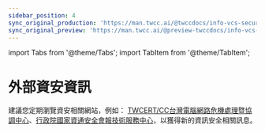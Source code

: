 ```yaml
---
sidebar_position: 4
sync_original_production: 'https://man.twcc.ai/@twccdocs/info-vcs-security-zh'
sync_original_preview: 'https://man.twcc.ai/@preview-twccdocs/info-vcs-security-zh'
---
```


import Tabs from '@theme/Tabs';
import TabItem from '@theme/TabItem';

# 外部資安資訊

建議您定期瀏覽資安相關網站，例如： [TWCERT/CC台灣電腦網路危機處理暨協調中心](https://www.twcert.org.tw)、[行政院國家資通安全會報技術服務中心](https://www.nccst.nat.gov.tw/)，以獲得新的資訊安全相關訊息。